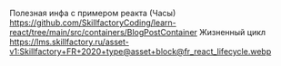 Полезная инфа с примером реакта (Часы) 
https://github.com/SkillfactoryCoding/learn-react/tree/main/src/containers/BlogPostContainer
Жизненный цикл 
https://lms.skillfactory.ru/asset-v1:Skillfactory+FR+2020+type@asset+block@fr_react_lifecycle.webp
